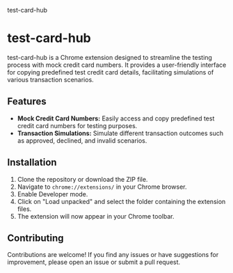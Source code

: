  test-card-hub

test-card-hub
=============

test-card-hub is a Chrome extension designed to streamline the testing process with mock credit card numbers. It provides a user-friendly interface for copying predefined test credit card details, facilitating simulations of various transaction scenarios.

Features
--------

*   **Mock Credit Card Numbers:** Easily access and copy predefined test credit card numbers for testing purposes.
*   **Transaction Simulations:** Simulate different transaction outcomes such as approved, declined, and invalid scenarios.

Installation
------------

1.  Clone the repository or download the ZIP file.
2.  Navigate to `chrome://extensions/` in your Chrome browser.
3.  Enable Developer mode.
4.  Click on "Load unpacked" and select the folder containing the extension files.
5.  The extension will now appear in your Chrome toolbar.

Contributing
------------

Contributions are welcome! If you find any issues or have suggestions for improvement, please open an issue or submit a pull request.
